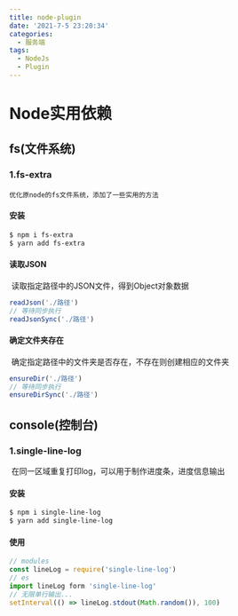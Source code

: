 ```yaml
---
title: node-plugin
date: '2021-7-5 23:20:34'
categories:
  - 服务端
tags: 
  - NodeJs
  - Plugin
---
```


# Node实用依赖

## fs(文件系统)

### 1.fs-extra

  	优化原node的fs文件系统，添加了一些实用的方法

#### 安装

```bash
$ npm i fs-extra
$ yarn add fs-extra
```

#### 读取JSON

​		读取指定路径中的JSON文件，得到Object对象数据

```js
readJson('./路径')
// 等待同步执行
readJsonSync('./路径')
```

#### 确定文件夹存在

​		确定指定路径中的文件夹是否存在，不存在则创建相应的文件夹

```js
ensureDir('./路径')
// 等待同步执行
ensureDirSync('./路径')
```

## console(控制台)

### 1.single-line-log

​		在同一区域重复打印log，可以用于制作进度条，进度信息输出

#### 		安装

```bash
$ npm i single-line-log
$ yarn add single-line-log
```

#### 		使用

```js
// modules
const lineLog = require('single-line-log')
// es
import lineLog form 'single-line-log'
// 无限单行输出...
setInterval(() => lineLog.stdout(Math.random()), 100)
```


